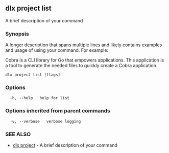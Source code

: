 ## dlx project list

A brief description of your command

### Synopsis

A longer description that spans multiple lines and likely contains examples
and usage of using your command. For example:

Cobra is a CLI library for Go that empowers applications.
This application is a tool to generate the needed files
to quickly create a Cobra application.

```
dlx project list [flags]
```

### Options

```
  -h, --help   help for list
```

### Options inherited from parent commands

```
  -v, --verbose   verbose logging
```

### SEE ALSO

* [dlx project](/docs/cmd/dlx_project)	 - A brief description of your command

